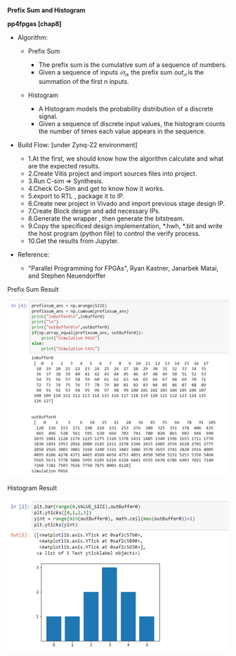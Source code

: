 **Prefix Sum and Histogram**

**pp4fpgas [chap8]**



- Algorithm: 
  - Prefix Sum

    - The prefix sum is the cumulative sum of a sequence of numbers.
    - Given a sequence of inputs $𝑖𝑛_{𝑛}$, the prefix sum $out_{𝑛}$ is the summation of the first n inputs.

  - Histogram

    -  A Histogram models the probability distribution of a discrete signal.
    - Given a sequence of discrete input values, the histogram counts the number of times each value appears in the sequence.

    

- Build Flow: [under Zynq-Z2 environment]

  - 1.At the first, we should know how the algorithm calculate and what are the expected results.
  - 2.Create Vitis project and import sources files into project.
  - 3.Run C-sim => Synthesis.
  - 4.Check Co-Sim and get to know how it works.
  - 5.export to RTL , package it to IP.
  - 6.Create new project in Vivado and import previous stage design IP.
  - 7.Create Block design and add necessary IPs.
  - 8.Generate the wrapper , then generate the bitstream.
  - 9.Copy the specificed design implementation, *.hwh, *.bit and write the host program (python file) to control the verify process.
  - 10.Get the results from Jupyter.

  

- Reference:
  - "Parallel Programming for FPGAs", Ryan Kastner, Janarbek Matai, and Stephen Neuendorffer



Prefix Sum Result


![fig1](https://github.com/caota985107/prefix-sum-and-histogram/blob/main/fig/fig1.png)

Histogram Result


![fig2](https://github.com/caota985107/prefix-sum-and-histogram/blob/main/fig/fig2.png)

